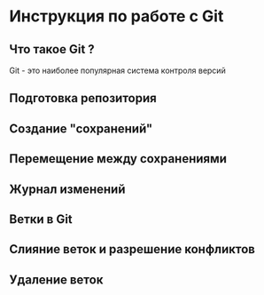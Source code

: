 # Инструкция по работе с Git

## Что такое Git ?
Git - это наиболее популярная система контроля версий
## Подготовка репозитория

## Создание "сохранений"

## Перемещение между сохранениями

## Журнал изменений

## Ветки в Git

## Слияние веток и разрешение конфликтов

## Удаление веток
